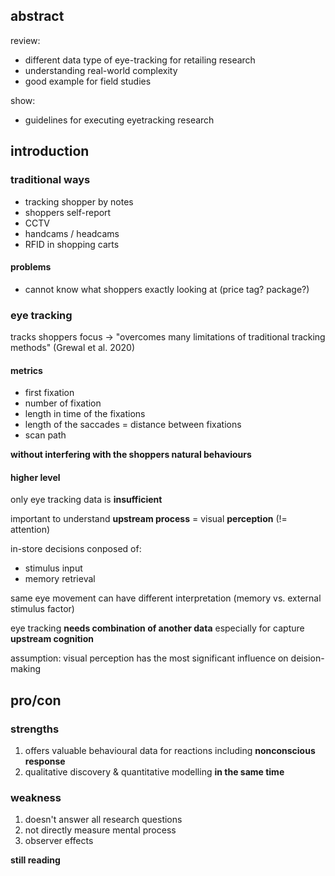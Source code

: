 <!-- META
{"title":"Utilising eye-tracking data in retailing field research: A practical guide","link":"https://www.sciencedirect.com/science/article/pii/S002243592400006X","media":"academic","tags":["eyetracking","guide","datascience"],"short":{"en":"eye tracking for physical store","ja":"実店舗のためのアイトラッキング調査"},"importance":2,"hasPage":true,"createdAt":1724372289.684,"updatedAt":1724397551.237,"filename":"1724372289"}
META -->

## abstract
review:
- different data type of eye-tracking for retailing research
- understanding real-world complexity
- good example for field studies

show:
- guidelines for executing eyetracking research

## introduction
### traditional ways
- tracking shopper by notes
- shoppers self-report
- CCTV
- handcams / headcams
- RFID in shopping carts

#### problems
- cannot know what shoppers exactly looking at (price tag? package?)


### eye tracking
tracks shoppers focus 
-> "overcomes many limitations of traditional tracking methods" (Grewal et al. 2020)

#### metrics
- first fixation
- number of fixation
- length in time of the fixations
- length of the saccades = distance between fixations
- scan path

**without interfering with the shoppers natural behaviours**

#### higher level
only eye tracking data is **insufficient**

important to understand **upstream process** = visual **perception** (!= attention)

in-store decisions conposed of:
- stimulus input
- memory retrieval

same eye movement can have different interpretation (memory vs. external stimulus factor)

eye tracking **needs combination of another data** especially for capture **upstream cognition**

assumption: visual perception has the most significant influence on deision-making


## pro/con
### strengths
1. offers valuable behavioural data for reactions including **nonconscious response**
1. qualitative discovery & quantitative modelling **in the same time**

### weakness
1. doesn't answer all research questions
1. not directly measure mental process
1. observer effects


**still reading**